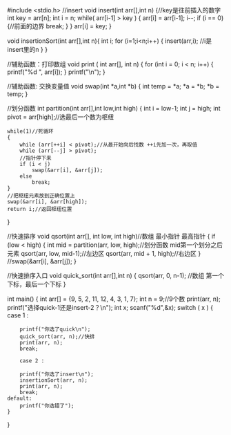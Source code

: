 #include <stdio.h>
//insert
void insert(int arr[],int n) {//key是往前插入的数字 
	int key = arr[n];
	int i = n;
	while( arr[i-1] > key ) {
		arr[i] = arr[i-1];
		i--;
		if (i == 0) {//前面的边界 
			break;
		}
	}
	arr[i] = key;
} 

void insertionSort(int arr[],int n){
	int i;
	for (i=1;i<n;i++) {
		insert(arr,i); //i是insert里的n
	}
}

//辅助函数：打印数组
void print ( int arr[], int n)
{
	for (int i = 0; i < n; i++)
	{
		printf("%d ", arr[i]);
	}
	printf("\n");
 } 
 
 //辅助函数: 交换变量值
void swap(int *a,int *b)
{
	int temp = *a;
	*a = *b;
	*b = temp;
 } 
 
 //划分函数
int partition(int arr[],int low,int high)
{
	int i = low-1;
	int j = high;
	int pivot = arr[high];//选最后一个数为枢纽 
	
	while(1)//死循环 
	{
		while (arr[++i] < pivot);//从最开始向后找数 ++i先加一次，再取值 
		while (arr[--j] > pivot);
		//指针停下来 
		if (i < j)
		    swap(&arr[i], &arr[j]);
		else
		    break;
	}
	//把枢纽元素放到正确位置上
	swap(&arr[i], &arr[high]);
	return i;//返回枢纽位置 
 } 
 
 
 //快速排序
void qsort(int arr[], int low, int high)//数组 最小指针 最高指针 
{
 	if (low < high)
 	{
 		int mid = partition(arr, low, high);//划分函数 mid第一个划分之后元素 
 		qsort(arr, low, mid-1);//左边区 
 		qsort(arr, mid + 1, high);//右边区 
	 }
	 //swap(&arr[i], &arr[j]);
} 
 
  
 //快速排序入口
void quick_sort(int arr[],int n)
{
	qsort(arr, 0, n-1); //数组  第一个下标，最后一个下标 
} 

int main()
{
	int arr[] = {9, 5, 2, 11, 12, 4, 3, 1, 7};
 	int n = 9;//9个数 
 	print(arr, n);
	printf("选择quick-1还是insert-2？\n");
	int x;
	scanf("%d",&x);
	switch ( x )
	{
		case 1 :
			
		printf("你选了quick\n");
		quick_sort(arr, n);//快排 
 	    print(arr, n);
 	    break;
 	    
 	    case 2 :
 	    	
		printf("你选了insert\n");
		insertionSort(arr, n);
	    print(arr, n);
	    break;
	default:
		printf("你选错了"); 
	}
}
